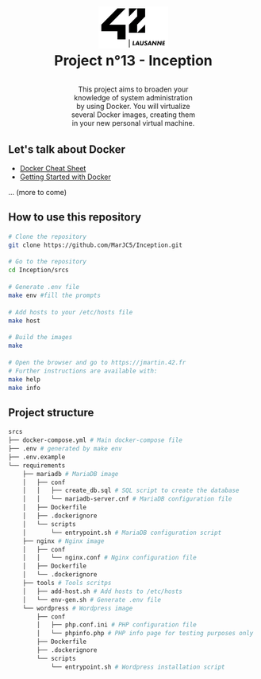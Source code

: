<h1 align="center" style="text-align: center">
    <img alt="42Lausanne" title="42Lausanne" src="https://github.com/MarJC5/42/blob/main/42_logo.svg" width="140"> </br>
    Project n°13 - Inception
    <h4 align="center" style="width: 50%; margin: 2rem auto; font-weight: normal; text-align: center"> 
     This project aims to broaden your knowledge of system administration by using Docker.
    You will virtualize several Docker images, creating them in your new personal virtual
    machine.
    </h4>
</h1>

## Let's talk about Docker
- [Docker Cheat Sheet](doc/0-docker-cheat-sheet.md)
- [Getting Started with Docker](doc/1-getting-started-with-docker.md)

... (more to come)

## How to use this repository

```bash
# Clone the repository
git clone https://github.com/MarJC5/Inception.git

# Go to the repository
cd Inception/srcs

# Generate .env file
make env #fill the prompts

# Add hosts to your /etc/hosts file
make host

# Build the images
make

# Open the browser and go to https://jmartin.42.fr
# Further instructions are available with:
make help
make info
```

## Project structure

```bash
srcs
├── docker-compose.yml # Main docker-compose file
├── .env # generated by make env
├── .env.example
└── requirements
    ├── mariadb # MariaDB image
    │	├── conf
    │	│	├── create_db.sql # SQL script to create the database
    │	│	└── mariadb-server.cnf # MariaDB configuration file
    │	├── Dockerfile
    │	├── .dockerignore
    │	└── scripts
    │	    └── entrypoint.sh # MariaDB configuration script
    ├── nginx # Nginx image
    │	├── conf
    │	│	└── nginx.conf # Nginx configuration file
    │	├── Dockerfile
    │	└── .dockerignore
    ├── tools # Tools scritps
    │	├── add-host.sh # Add hosts to /etc/hosts
    │	└── env-gen.sh # Generate .env file
    └── wordpress # Wordpress image
        ├── conf
        │	├── php.conf.ini # PHP configuration file
        │	└── phpinfo.php # PHP info page for testing purposes only
        ├── Dockerfile
        ├── .dockerignore
        └── scripts
            └── entrypoint.sh # Wordpress installation script
```
